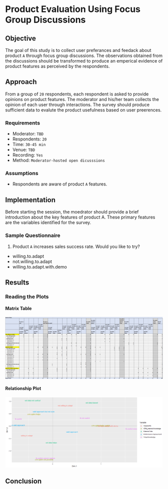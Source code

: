 # Product Evaluation Using Focus Group Discussions

## Objective
The goal of this study is to collect user preferances and feedack about product `A` through focus group discussions. The observations obtained from the discussions should be transformed to produce an emperical evidence of product features as perceived by the respondents. 

## Approach
From a group of `20` respondents, each respondent is asked to provide opinions on product features. The moderator and his/her team collects the opinion of each user through interactions. The survey should produce sufficient data to evalute the product usefulness based on user preerences.

### Requirements
 * Moderator: `TBD`
 * Respondents: `20`
 * Time: `30-45 min`
 * Venue: `TBD`
 * Recording: `Yes`
 * Method: `Moderator-hosted open dicusssions`
 
### Assumptions
  * Respondents are aware of product `A` features.

## Implementation
Before starting the session, the moedrator should provide a brief introduction about the key features of product A. These primary features are the variables identified for the survey. 

### Sample Questionnaire
1. Product `A` increases sales success rate. Would you like to try?
 * willing.to.adapt
 * not.willing.to.adapt
 * willing.to.adapt.with.demo
## Results
### Reading the Plots

#### Matrix Table
![Variables](tb_1.png)

#### Relationship Plot
![Graph](plot_1.png)

## Conclusion
